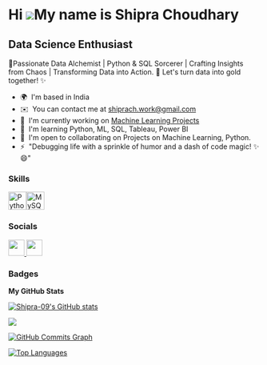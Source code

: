 Hi ![](https://user-images.githubusercontent.com/18350557/176309783-0785949b-9127-417c-8b55-ab5a4333674e.gif)My name is Shipra Choudhary
========================================================================================================================================

Data Science Enthusiast
-----------------------

🚀Passionate Data Alchemist | Python & SQL Sorcerer | Crafting Insights from Chaos | Transforming Data into Action. 🤖 Let's turn data into gold together! ✨

* 🌍  I'm based in India
* ✉️  You can contact me at [shiprach.work@gmail.com](mailto:shiprach.work@gmail.com)
* 🚀  I'm currently working on [Machine Learning Projects](http://github.com/Shipra-09/Prediction-with-Multiple-Regression)
* 🧠  I'm learning Python, ML, SQL, Tableau, Power BI
* 🤝  I'm open to collaborating on Projects on Machine Learning, Python.
* ⚡  "Debugging life with a sprinkle of humor and a dash of code magic! ✨😄"

### Skills


<p align="left">
<a href="https://www.python.org/" target="_blank" rel="noreferrer"><img src="https://raw.githubusercontent.com/danielcranney/readme-generator/main/public/icons/skills/python-colored.svg" width="36" height="36" alt="Python" /></a><a href="https://www.mysql.com/" target="_blank" rel="noreferrer"><img src="https://raw.githubusercontent.com/danielcranney/readme-generator/main/public/icons/skills/mysql-colored.svg" width="36" height="36" alt="MySQL" /></a>
</p>


### Socials

<p align="left"> <a href="https://www.github.com/Shipra-09" target="_blank" rel="noreferrer"> <picture> <source media="(prefers-color-scheme: dark)" srcset="https://raw.githubusercontent.com/danielcranney/readme-generator/main/public/icons/socials/github-dark.svg" /> <source media="(prefers-color-scheme: light)" srcset="https://raw.githubusercontent.com/danielcranney/readme-generator/main/public/icons/socials/github.svg" /> <img src="https://raw.githubusercontent.com/danielcranney/readme-generator/main/public/icons/socials/github.svg" width="32" height="32" /> </picture> </a> <a href="https://www.linkedin.com/in/shipra-choudhary-a27336124/" target="_blank" rel="noreferrer"> <picture> <source media="(prefers-color-scheme: dark)" srcset="https://raw.githubusercontent.com/danielcranney/readme-generator/main/public/icons/socials/linkedin-dark.svg" /> <source media="(prefers-color-scheme: light)" srcset="https://raw.githubusercontent.com/danielcranney/readme-generator/main/public/icons/socials/linkedin.svg" /> <img src="https://raw.githubusercontent.com/danielcranney/readme-generator/main/public/icons/socials/linkedin.svg" width="32" height="32" /> </picture> </a></p>

### Badges

<b>My GitHub Stats</b>

<a href="http://www.github.com/Shipra-09"><img src="https://github-readme-stats.vercel.app/api?username=Shipra-09&show_icons=true&hide=&count_private=true&title_color=facc15&text_color=0891b2&icon_color=facc15&bg_color=1c1917&hide_border=true&show_icons=true" alt="Shipra-09's GitHub stats" /></a>

<a href="http://www.github.com/Shipra-09"><img src="https://github-readme-streak-stats.herokuapp.com/?user=Shipra-09&stroke=0891b2&background=1c1917&ring=facc15&fire=facc15&currStreakNum=0891b2&currStreakLabel=facc15&sideNums=0891b2&sideLabels=0891b2&dates=0891b2&hide_border=true" /></a>

<a href="http://www.github.com/Shipra-09"><img src="https://github-readme-activity-graph.cyclic.app/graph?username=Shipra-09&bg_color=1c1917&color=0891b2&line=facc15&point=0891b2&area_color=1c1917&area=true&hide_border=true&custom_title=GitHub%20Commits%20Graph" alt="GitHub Commits Graph" /></a>

<a href="https://github.com/Shipra-09" align="left"><img src="https://github-readme-stats.vercel.app/api/top-langs/?username=Shipra-09&langs_count=10&title_color=facc15&text_color=0891b2&icon_color=facc15&bg_color=1c1917&hide_border=true&locale=en&custom_title=Top%20%Languages" alt="Top Languages" /></a>

